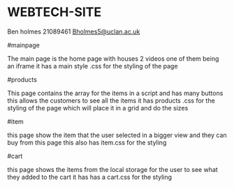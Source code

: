# WEBTECH-SITE
Ben holmes
21089461
Bholmes5@uclan.ac.uk




#mainpage

The main page is the home page with houses 2 videos one of them being an iframe 
it has a main style .css for the styling of the page 

#products

This page contains the array for the items in a script and has many buttons this allows the customers to see all the items
it has products .css for the styling of the page which will place it in a grid and do the sizes 

#item

this page show the item that the user selected in  a bigger view and they can buy from this page 
this also has item.css for the styling 

#cart

this page shows the items from the local storage for the user to see what they added to the cart 
it has has a cart.css for the styling 
